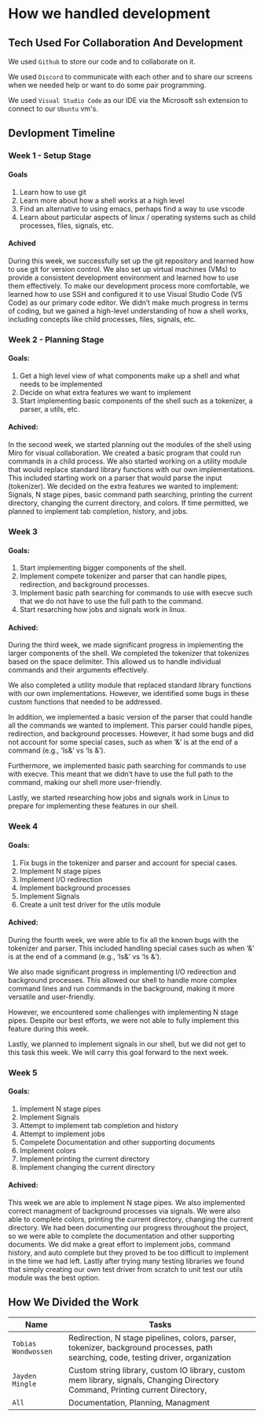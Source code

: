 # How we handled development

## Tech Used For Collaboration And Development

We used `Github` to store our code and to collaborate on it. 

We used `Discord` to communicate with each other and to share our screens when we needed help or want to do some pair programming.

We used `Visual Studio Code` as our IDE via the Microsoft ssh extension to connect to our `Ubuntu` vm's.

## Devlopment Timeline

### Week 1 - Setup Stage

#### Goals 

1. Learn how to use git
2. Learn more about how a shell works at a high level
3. Find an alternative to using emacs, perhaps find a way to use vscode
4. Learn about particular aspects of linux / operating systems such as child processes, files, signals, etc.

#### Achived 
During this week, we successfully set up the git repository and learned how to use git for version control. We also set up virtual machines (VMs) to provide a consistent development environment and learned how to use them effectively. To make our development process more comfortable, we learned how to use SSH and configured it to use Visual Studio Code (VS Code) as our primary code editor. We didn’t make much progress in terms of coding, but we gained a high-level understanding of how a shell works, including concepts like child processes, files, signals, etc.

### Week 2 - Planning Stage 

#### Goals: 

1. Get a high level view of what components make up a shell and what needs to be implemented
2. Decide on what extra features we want to implement
3. Start implementing basic components of the shell such as a tokenizer, a parser, a utils, etc.

#### Achived: 
In the second week, we started planning out the modules of the shell using Miro for visual collaboration. We created a basic program that could run commands in a child process. We also started working on a utility module that would replace standard library functions with our own implementations. This included starting work on a parser that would parse the input (tokenizer). We decided on the extra features we wanted to implement: Signals, N stage pipes, basic command path searching, printing the current directory, changing the current directory, and colors. If time permitted, we planned to implement tab completion, history, and jobs.

### Week 3

#### Goals: 

1. Start implementing bigger components of the shell.
2. Implement compete tokenizer and parser that can handle pipes, redirection, and background processes.
3. Implement basic path searching for commands to use with execve such that we do not have to use the full path to the command.
4. Start resarching how jobs and signals work in linux.

#### Achived: 
During the third week, we made significant progress in implementing the larger components of the shell. We completed the tokenizer that tokenizes based on the space delimiter. This allowed us to handle individual commands and their arguments effectively.

We also completed a utility module that replaced standard library functions with our own implementations. However, we identified some bugs in these custom functions that needed to be addressed.

In addition, we implemented a basic version of the parser that could handle all the commands we wanted to implement. This parser could handle pipes, redirection, and background processes. However, it had some bugs and did not account for some special cases, such as when ‘&’ is at the end of a command (e.g., ‘ls&’ vs ‘ls &’).

Furthermore, we implemented basic path searching for commands to use with execve. This meant that we didn’t have to use the full path to the command, making our shell more user-friendly.

Lastly, we started researching how jobs and signals work in Linux to prepare for implementing these features in our shell.
### Week 4

#### Goals: 

1. Fix bugs in the tokenizer and parser and account for special cases.
2. Implement N stage pipes
3. Implement I/O redirection
4. Implement background processes
5. Implement Signals 
6. Create a unit test driver for the utils module

#### Achived: 

During the fourth week, we were able to fix all the known bugs with the tokenizer and parser. This included handling special cases such as when ‘&’ is at the end of a command (e.g., ‘ls&’ vs ‘ls &’).

We also made significant progress in implementing I/O redirection and background processes. This allowed our shell to handle more complex command lines and run commands in the background, making it more versatile and user-friendly.

However, we encountered some challenges with implementing N stage pipes. Despite our best efforts, we were not able to fully implement this feature during this week.

Lastly, we planned to implement signals in our shell, but we did not get to this task this week. We will carry this goal forward to the next week.

### Week 5

#### Goals: 

1. Implement N stage pipes
2. Implement Signals
3. Attempt to implement tab completion and history
4. Attempt to implement jobs
5. Compelete Documentation and other supporting documents
6. Implement colors
7. Implement printing the current directory
8. Implement changing the current directory

#### Achived: 

This week we are able to implement N stage pipes. We also implemented correct managment of background processes via signals. We were also able to complete colors, printing the current directory, changing the current directory. We had been documenting our progress throughout the project, so we were able to complete the documentation and other supporting documents. We did make a great effort to implement jobs, command history, and auto complete but they proved to be too difficult to implement in the time we had left. Lastly after trying many testing libraries we found that simply creating our own test driver from scratch to unit test our utils module was the best option.

## How We Divided the Work

| Name             | Tasks                                                                 |
|------------------|-----------------------------------------------------------------------|
| `Tobias Wondwossen`| Redirection, N stage pipelines, colors, parser, tokenizer, background processes, path searching, code, testing driver,  organization |
| `Jayden Mingle`    | Custom string library, custom IO library, custom mem library, signals, Changing Directory Command, Printing current Directory,  |
| `All`    | Documentation, Planning, Managment|


